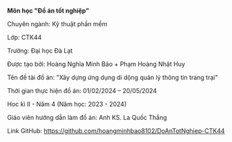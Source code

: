 <strong>Môn học "Đồ án tốt nghiệp"</strong>

Chuyên ngành: Kỹ thuật phần mềm

Lớp: CTK44

Trường: Đại học Đà Lạt

Được tạo bởi: Hoàng Nghĩa Minh Bảo + Phạm Hoàng Nhật Huy

Tên đề tài đồ án: "Xây dựng ứng dụng di dộng quản lý thông tin trang trại"

Thời gian thực hiện đồ án: 01/02/2024 – 20/05/2024

Hoc kì II - Năm 4 (Năm học: 2023 - 2024)

Giáo viên hướng dẫn làm đồ án: Anh KS. La Quốc Thắng

Link GitHub: https://github.com/hoangminhbao8102/DoAnTotNghiep-CTK44
